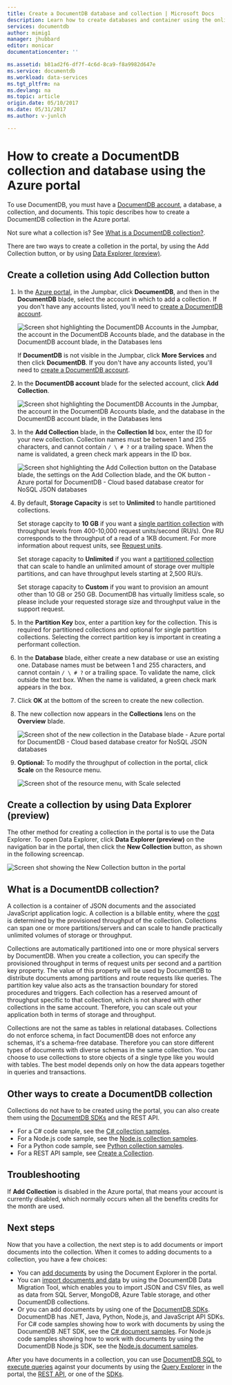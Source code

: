 ```yaml
---
title: Create a DocumentDB database and collection | Microsoft Docs
description: Learn how to create databases and container using the online service portal for DocumentDB, a cloud based document database. Get a trial today.
services: documentdb
author: mimig1
manager: jhubbard
editor: monicar
documentationcenter: ''

ms.assetid: b81ad2f6-df7f-4c6d-8ca9-f8a9982d647e
ms.service: documentdb
ms.workload: data-services
ms.tgt_pltfrm: na
ms.devlang: na
ms.topic: article
origin.date: 05/10/2017
ms.date: 05/31/2017
ms.author: v-junlch

---
```

# How to create a DocumentDB collection and database using the Azure portal
To use DocumentDB, you must have a [DocumentDB account](documentdb-create-account.md), a database, a collection, and documents. This topic describes how to create a DocumentDB collection in the Azure portal.

Not sure what a collection is? See [What is a DocumentDB collection?](#what-is-a-documentdb-collection).

There are two ways to create a colletion in the portal, by using the Add Collection button, or by using [Data Explorer (preview)](#data-explorer).

## Create a colletion using Add Collection button

1. In the [Azure portal](https://portal.azure.cn/), in the Jumpbar, click **DocumentDB**, and then in the **DocumentDB** blade, select the account in which to add a collection. If you don't have any accounts listed, you'll need to [create a DocumentDB account](documentdb-create-account.md).

   ![Screen shot highlighting the DocumentDB Accounts in the Jumpbar, the account in the DocumentDB Accounts blade, and the database in the DocumentDB account blade, in the Databases lens](./media/documentdb-create-collection/docdb-database-creation-1-2.png)

   If **DocumentDB** is not visible in the Jumpbar, click **More Services** and then click **DocumentDB**. If you don't have any accounts listed, you'll need to [create a DocumentDB account](documentdb-create-account.md).
2. In the **DocumentDB account** blade for the selected account, click **Add Collection**.

    ![Screen shot highlighting the DocumentDB Accounts in the Jumpbar, the account in the DocumentDB Accounts blade, and the database in the DocumentDB account blade, in the Databases lens](./media/documentdb-create-collection/docdb-database-creation-3.png)
3. In the **Add Collection** blade, in the **Collection Id** box, enter the ID for your new collection. Collection names must be between 1 and 255 characters, and cannot contain `/ \ # ?` or a trailing space. When the name is validated, a green check mark appears in the ID box.

    ![Screen shot highlighting the Add Collection button on the Database blade, the settings on the Add Collection blade, and the OK button - Azure portal for DocumentDB - Cloud based database creator for NoSQL JSON databases](./media/documentdb-create-collection/docdb-collection-creation-5-8.png)
4. By default, **Storage Capacity** is set to **Unlimited** to handle partitioned collections.

    Set storage capcity to **10 GB** if you want a [single partition collection](documentdb-partition-data.md#single-partition-and-partitioned-collections) with throughput levels from 400-10,000 request units/second (RU/s). One RU corresponds to the throughput of a read of a 1KB document. For more information about request units, see [Request units](documentdb-request-units.md).

    Set storage capacity to **Unlimited** if you want a [partitioned collection](documentdb-partition-data.md#single-partition-and-partitioned-collections) that can scale to handle an unlimited amount of storage over multiple partitions, and can have throughput levels starting at 2,500 RU/s.

    Set storage capacity to **Custom** if you want to provision an amount other than 10 GB or 250 GB. DocumentDB has virtually limitless scale, so please include your requested storage size and throughput value in the support request.

6. In the **Partition Key** box, enter a partition key for the collection. This is required for partitioned collections and optional for single partition collections. Selecting the correct partition key is important in creating a performant collection. 
7. In the **Database** blade, either create a new database or use an existing one. Database names must be between 1 and 255 characters, and cannot contain `/ \ # ?` or a trailing space. To validate the name, click outside the text box. When the name is validated, a green check mark appears in the box.
8. Click **OK** at the bottom of the screen to create the new collection.
9. The new collection now appears in the **Collections** lens on the **Overview** blade.

    ![Screen shot of the new collection in the Database blade - Azure portal for DocumentDB - Cloud based database creator for NoSQL JSON databases](./media/documentdb-create-collection/docdb-collection-creation-9.png)
10. **Optional:** To modify the throughput of collection in the portal, click **Scale** on the Resource menu.

    ![Screen shot of the resource menu, with Scale selected](./media/documentdb-create-collection/docdb-collection-creation-scale.png)

## Create a collection by using Data Explorer (preview) <a id="data-explorer"></a>

The other method for creating a collection in the portal is to use the Data Explorer. To open Data Explorer, click **Data Explorer (preview)** on the navigation bar in the portal, then click the **New Collection** button, as shown in the following screencap.

 ![Screen shot showing the New Collection button in the portal](./media/documentdb-create-collection/azure-documentdb-data-explorer.png)


## What is a DocumentDB collection?
A collection is a container of JSON documents and the associated JavaScript application logic. A collection is a billable entity, where the [cost](documentdb-performance-levels.md) is determined by the provisioned throughput of the collection. Collections can span one or more partitions/servers and can scale to handle practically unlimited volumes of storage or throughput.

Collections are automatically partitioned into one or more physical servers by DocumentDB. When you create a collection, you can specify the provisioned throughput in terms of request units per second and a partition key property. The value of this property will be used by DocumentDB to distribute documents among partitions and route requests like queries. The partition key value also acts as the transaction boundary for stored procedures and triggers. Each collection has a reserved amount of throughput specific to that collection, which is not shared with other collections in the same account. Therefore, you can scale out your application both in terms of storage and throughput.

Collections are not the same as tables in relational databases. Collections do not enforce schema, in fact DocumentDB does not enforce any schemas, it's a schema-free database. Therefore you can store different types of documents with diverse schemas in the same collection. You can choose to use collections to store objects of a single type like you would with tables. The best model depends only on how the data appears together in queries and transactions.

## Other ways to create a DocumentDB collection
Collections do not have to be created using the portal, you can also create them using the [DocumentDB SDKs](documentdb-sdk-dotnet.md) and the REST API.

- For a C# code sample, see the [C# collection samples](documentdb-dotnet-samples.md#collection-examples).
- For a Node.js code sample, see the [Node.js collection samples](documentdb-nodejs-samples.md#collection-examples).
- For a Python code sample, see [Python collection samples](documentdb-python-samples.md#collection-examples).
- For a REST API sample, see [Create a Collection](https://msdn.microsoft.com/library/azure/mt489078.aspx).

## Troubleshooting
If **Add Collection** is disabled in the Azure portal, that means your account is currently disabled, which normally occurs when all the benefits credits for the month are used.    

## Next steps
Now that you have a collection, the next step is to add documents or import documents into the collection. When it comes to adding documents to a collection, you have a few choices:

- You can [add documents](documentdb-view-json-document-explorer.md) by using the Document Explorer in the portal.
- You can [import documents and data](documentdb-import-data.md) by using the DocumentDB Data Migration Tool, which enables you to import JSON and CSV files, as well as data from SQL Server, MongoDB, Azure Table storage, and other DocumentDB collections.
- Or you can add documents by using one of the [DocumentDB SDKs](documentdb-sdk-dotnet.md). DocumentDB has .NET, Java, Python, Node.js, and JavaScript API SDKs. For C# code samples showing how to work with documents by using the DocumentDB .NET SDK, see the [C# document samples](documentdb-dotnet-samples.md#document-examples). For Node.js code samples showing how to work with documents by using the DocumentDB Node.js SDK, see the [Node.js document samples](documentdb-nodejs-samples.md#document-examples).

After you have documents in a collection, you can use [DocumentDB SQL](documentdb-sql-query.md) to [execute queries](documentdb-sql-query.md#ExecutingSqlQueries) against your documents by using the [Query Explorer](documentdb-query-collections-query-explorer.md) in the portal, the [REST API](https://msdn.microsoft.com/library/azure/dn781481.aspx), or one of the [SDKs](documentdb-sdk-dotnet.md). 

